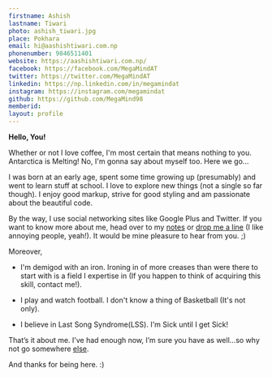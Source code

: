 ```yaml
---
firstname: Ashish
lastname: Tiwari
photo: ashish_tiwari.jpg
place: Pokhara
email: hi@aashishtiwari.com.np
phonenumber: 9846511401
website: https://aashishtiwari.com.np/
facebook: https://facebook.com/MegaMindAT
twitter: https://twitter.com/MegaMindAT
linkedin: https://np.linkedin.com/in/megamindat
instagram: https://instagram.com/megamindat
github: https://github.com/MegaMind98
memberid:
layout: profile
---
```


**Hello, You!**

Whether or not I love coffee, I'm most certain that means nothing to you. Antarctica is Melting! No, I'm gonna say about myself too. Here we go... 

I was born at an early age, spent some time growing up (presumably) and went to learn stuff at school. I love to explore new things (not a single so far though). I enjoy good markup, strive for good styling and am passionate about the beautiful code.

By the way, I use social networking sites like Google Plus and Twitter. If you want to know more about me, head over to my [notes](http://notes.aashishtiwari.com.np) or [drop me a line](mailto:hi@aashishtiwari.com.np) (I like annoying people, yeah!). It would be mine pleasure to hear from you. ;)

Moreover,

* I'm demigod with an iron. Ironing in of more creases than were there to start with is a field I expertise in (If you happen to think of acquiring this skill, contact me!).

* I play and watch football. I don't know a thing of Basketball (It's not only).

* I believe in Last Song Syndrome(LSS). I'm Sick until I get Sick!

That’s it about me. I’ve had enough now, I’m sure you have as well…so why not go somewhere [else](https://justinjackson.ca/words.html).

And thanks for being here. :)